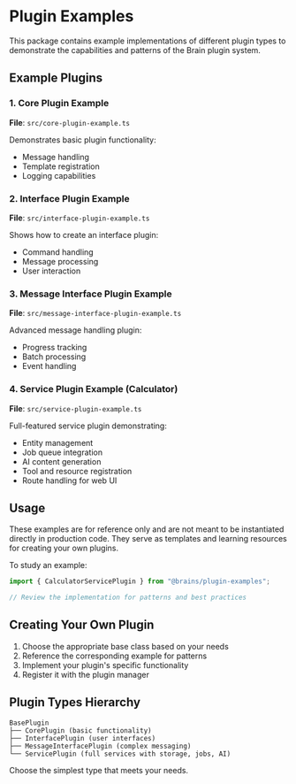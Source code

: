 # Plugin Examples

This package contains example implementations of different plugin types to demonstrate the capabilities and patterns of the Brain plugin system.

## Example Plugins

### 1. Core Plugin Example

**File**: `src/core-plugin-example.ts`

Demonstrates basic plugin functionality:

- Message handling
- Template registration
- Logging capabilities

### 2. Interface Plugin Example

**File**: `src/interface-plugin-example.ts`

Shows how to create an interface plugin:

- Command handling
- Message processing
- User interaction

### 3. Message Interface Plugin Example

**File**: `src/message-interface-plugin-example.ts`

Advanced message handling plugin:

- Progress tracking
- Batch processing
- Event handling

### 4. Service Plugin Example (Calculator)

**File**: `src/service-plugin-example.ts`

Full-featured service plugin demonstrating:

- Entity management
- Job queue integration
- AI content generation
- Tool and resource registration
- Route handling for web UI

## Usage

These examples are for reference only and are not meant to be instantiated directly in production code. They serve as templates and learning resources for creating your own plugins.

To study an example:

```typescript
import { CalculatorServicePlugin } from "@brains/plugin-examples";

// Review the implementation for patterns and best practices
```

## Creating Your Own Plugin

1. Choose the appropriate base class based on your needs
2. Reference the corresponding example for patterns
3. Implement your plugin's specific functionality
4. Register it with the plugin manager

## Plugin Types Hierarchy

```
BasePlugin
├── CorePlugin (basic functionality)
├── InterfacePlugin (user interfaces)
├── MessageInterfacePlugin (complex messaging)
└── ServicePlugin (full services with storage, jobs, AI)
```

Choose the simplest type that meets your needs.
